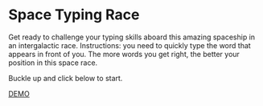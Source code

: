 # Space Typing Race

Get ready to challenge your typing skills aboard this amazing spaceship in an intergalactic race.
Instructions: you need to quickly type the word that appears in front of you. The more words you get right, the better your position in this space race.

Buckle up and click below to start.

[DEMO](https://andrecantuaria.github.io/space-typing-race/)
